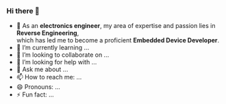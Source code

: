 ### Hi there 👋


- 🔭 As an **electronics engineer**, my area of expertise and passion lies in **Reverse Engineering**,  
      which has led me to become a proficient **Embedded Device Developer**.
- 🌱 I’m currently learning ...
- 👯 I’m looking to collaborate on ...
- 🤔 I’m looking for help with ...
- 💬 Ask me about ...
- 📫 How to reach me: ...
- 😄 Pronouns: ...
- ⚡ Fun fact: ...
>
